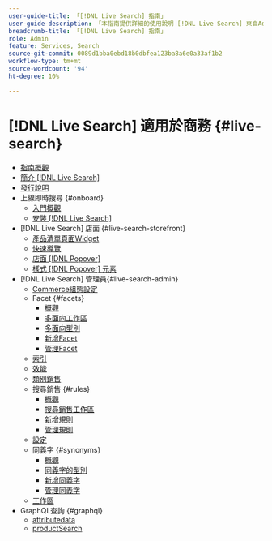 ```yaml
---
user-guide-title: 「[!DNL Live Search] 指南」
user-guide-description: 「本指南提供詳細的使用說明 [!DNL Live Search] 來自Adobe Commerce。」
breadcrumb-title: 「[!DNL Live Search] 指南」
role: Admin
feature: Services, Search
source-git-commit: 0089d1bba0ebd18b0dbfea123ba8a6e0a33af1b2
workflow-type: tm+mt
source-wordcount: '94'
ht-degree: 10%

---
```


# [!DNL Live Search] 適用於商務 {#live-search}

- [指南概觀](guide-overview.md)
- [簡介 [!DNL Live Search]](overview.md)
- [發行說明](release-notes.md)
- 上線即時搜尋 {#onboard}
   - [入門概觀](onboarding-overview.md)
   - [安裝 [!DNL Live Search]](install.md)
- [!DNL Live Search] 店面 {#live-search-storefront}
   - [產品清單頁面Widget](plp-styling.md)
   - [快速導覽](quick-tour.md)
   - [店面 [!DNL Popover]](storefront-popover.md)
   - [樣式 [!DNL Popover] 元素](storefront-popover-styling.md)
- [!DNL Live Search] 管理員{#live-search-admin}
   - [Commerce組態設定](configuration.md)
   - Facet {#facets}
      - [概觀](facets.md)
      - [多面向工作區](faceting-workspace.md)
      - [多面向型別](facets-type.md)
      - [新增Facet](facets-add.md)
      - [管理Facet](facets-manage.md)
   - [索引](indexing.md)
   - [效能](performance.md)
   - [類別銷售](category-merch.md)
   - 搜尋銷售 {#rules}
      - [概觀](rules.md)
      - [搜尋銷售工作區](rules-workspace.md)
      - [新增規則](rules-add.md)
      - [管理規則](rules-manage.md)
   - [設定](settings.md)
   - 同義字 {#synonyms}
      - [概觀](synonyms.md)
      - [同義字的型別](synonyms-type.md)
      - [新增同義字](synonyms-add.md)
      - [管理同義字](synonyms-manage.md)
   - [工作區](workspace.md)
- GraphQL查詢 {#graphql}
   - [attributedata](https://developer.adobe.com/commerce/services/graphql/live-search/attribute-metadata/)
   - [productSearch](https://developer.adobe.com/commerce/services/graphql/live-search/product-search/)
